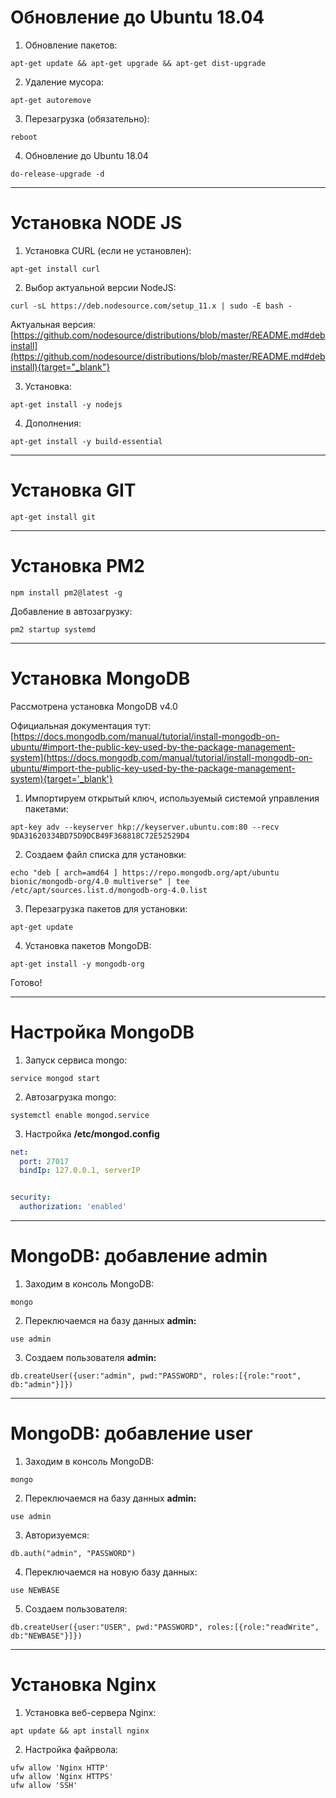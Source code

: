 <!-- TITLE: Базовая настройка сервера -->
<!-- SUBTITLE: A quick summary of Server -->

# Обновление до Ubuntu 18.04
1. Обновление пакетов:

`apt-get update && apt-get upgrade && apt-get dist-upgrade`

2. Удаление мусора:

`apt-get autoremove`

3. Перезагрузка (обязательно):

`reboot`

4. Обновление до Ubuntu 18.04

`do-release-upgrade -d`



-----



# Установка NODE JS
1. Установка CURL (если не установлен):

`apt-get install curl`

2. Выбор актуальной версии NodeJS:

`curl -sL https://deb.nodesource.com/setup_11.x | sudo -E bash -`

Актуальная версия: [https://github.com/nodesource/distributions/blob/master/README.md#debinstall](https://github.com/nodesource/distributions/blob/master/README.md#debinstall){target="_blank"}

3. Установка:

`apt-get install -y nodejs`

4. Дополнения:

`apt-get install -y build-essential`



-----



# Установка GIT

`apt-get install git`



-----


# Установка PM2


`npm install pm2@latest -g`


Добавление в автозагрузку:

`pm2 startup systemd`



-----



# Установка MongoDB

Рассмотрена установка MongoDB v4.0

Официальная документация тут: 
[https://docs.mongodb.com/manual/tutorial/install-mongodb-on-ubuntu/#import-the-public-key-used-by-the-package-management-system](https://docs.mongodb.com/manual/tutorial/install-mongodb-on-ubuntu/#import-the-public-key-used-by-the-package-management-system){target='_blank'}

1. Импортируем открытый ключ, используемый системой управления пакетами: 

`apt-key adv --keyserver hkp://keyserver.ubuntu.com:80 --recv 9DA31620334BD75D9DCB49F368818C72E52529D4`

2. Создаем файл списка для установки:

`echo "deb [ arch=amd64 ] https://repo.mongodb.org/apt/ubuntu bionic/mongodb-org/4.0 multiverse" | tee /etc/apt/sources.list.d/mongodb-org-4.0.list`

3. Перезагрузка пакетов для установки:

`apt-get update`

4. Установка пакетов MongoDB:

`apt-get install -y mongodb-org`

Готово!



-----


# Настройка MongoDB
1. Запуск сервиса mongo:

`service mongod start`

2. Автозагрузка mongo:

`systemctl enable mongod.service`

3. Настройка **/etc/mongod.config**


```yaml
net:
  port: 27017
  bindIp: 127.0.0.1, serverIP


security:
  authorization: 'enabled'
```


-----


# MongoDB: добавление admin
1. Заходим в консоль MongoDB:

`mongo` 

2. Переключаемся на базу данных **admin:**

`use admin`

3. Создаем пользователя **admin:**

`db.createUser({user:"admin", pwd:"PASSWORD", roles:[{role:"root", db:"admin"}]})`



-----


# MongoDB: добавление user
1. Заходим в консоль MongoDB:

`mongo` 

2. Переключаемся на базу данных **admin:**

`use admin`

3. Авторизуемся:

`db.auth("admin", "PASSWORD")`

4. Переключаемся на новую базу данных:

`use NEWBASE`

5. Создаем пользователя:

`db.createUser({user:"USER", pwd:"PASSWORD", roles:[{role:"readWrite", db:"NEWBASE"}]})`



-----


# Установка Nginx

1. Установка веб-сервера Nginx:

`apt update && apt install nginx`

2. Настройка файрвола:

```text
ufw allow 'Nginx HTTP'
ufw allow 'Nginx HTTPS'
ufw allow 'SSH'
```
